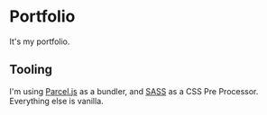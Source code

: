 # Portfolio

It's my portfolio.

## Tooling

I'm using [Parcel.js](https://parceljs.org/) as a bundler, and [SASS](https://sass-lang.com/) as a CSS Pre Processor. Everything else is vanilla.

